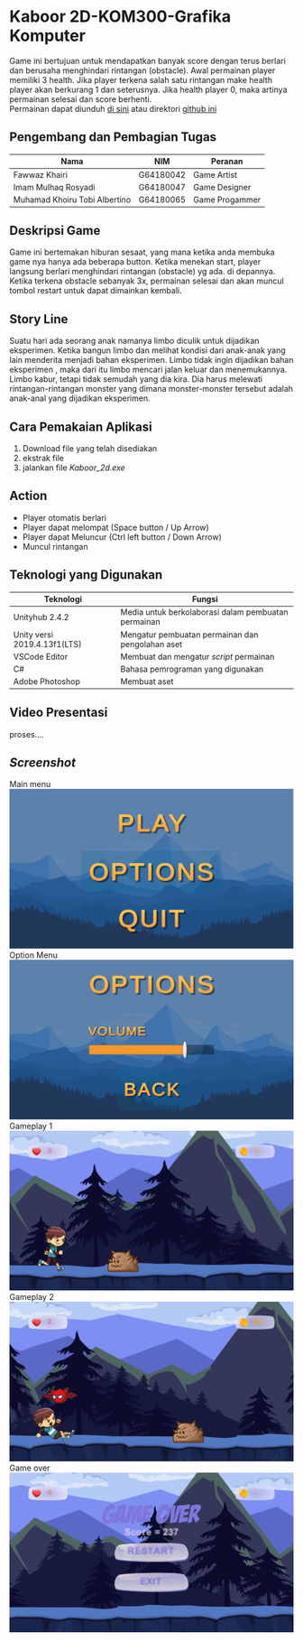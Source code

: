 # Kaboor 2D-KOM300-Grafika Komputer
Game ini bertujuan untuk mendapatkan banyak score dengan terus berlari dan berusaha menghindari rintangan (obstacle). Awal permainan player memiliki 3 health. Jika player terkena salah satu rintangan make health player akan berkurang 1 dan seterusnya. Jika health player 0, maka artinya permainan selesai dan score berhenti.
</br>
Permainan dapat diunduh <a href="https://drive.google.com/file/d/1jttj-GEyKr0IFfTWbvq0_ePPO85aqag-/view?usp=sharing" target="_blank" rel="noopener noreferrer">di sini</a> atau direktori <a href="https://github.com/fawwaz26/Kabur-KOM300-/blob/main/Kaboor_2d(Game).zip" target="_blank" rel="noopener noreferrer">github ini</a>

## Pengembang dan Pembagian Tugas
|Nama|NIM|Peranan|
|-----|------|------|
|Fawwaz Khairi |G64180042 | Game Artist |
|Imam Mulhaq Rosyadi| G64180047 | Game Designer |
|Muhamad Khoiru Tobi Albertino| G64180065 | Game Progammer |

## Deskripsi Game
Game ini bertemakan hiburan sesaat, yang mana ketika anda membuka game nya hanya ada beberapa button. Ketika menekan start, player langsung berlari menghindari rintangan (obstacle) yg ada. di depannya. Ketika terkena obstacle sebanyak 3x, permainan selesai dan akan muncul tombol restart untuk dapat dimainkan kembali.

## Story Line
Suatu hari ada seorang anak namanya limbo diculik untuk dijadikan eksperimen. Ketika bangun limbo dan melihat kondisi dari anak-anak yang lain menderita menjadi bahan eksperimen. Limbo tidak ingin dijadikan bahan eksperimen , maka dari itu limbo mencari jalan keluar dan menemukannya. Limbo kabur, tetapi tidak semudah yang dia kira. Dia harus melewati rintangan-rintangan monster yang dimana monster-monster tersebut adalah anak-anal yang dijadikan eksperimen.



## Cara Pemakaian Aplikasi
1. Download file yang telah disediakan
2. ekstrak file
3. jalankan file *Kaboor_2d.exe*

## Action
* Player otomatis berlari
* Player dapat melompat (Space button / Up Arrow)
* Player dapat Meluncur (Ctrl left button / Down Arrow)
* Muncul rintangan


## Teknologi yang Digunakan
| Teknologi | Fungsi |
| ----------|--------|
| Unityhub 2.4.2| Media untuk berkolaborasi dalam pembuatan permainan |
| Unity versi 2019.4.13f1(LTS)| Mengatur pembuatan permainan dan pengolahan aset |
| VSCode Editor | Membuat dan mengatur *script* permainan |
| C# | Bahasa pemrograman yang digunakan |
| Adobe Photoshop | Membuat aset |

## Video Presentasi
proses....

## *Screenshot*
Main menu
![Main menu](/ScreenShoot/ss1.png)
Option Menu
![Option menu](/ScreenShoot/ss2.png)
Gameplay 1
![Gameplay1](/ScreenShoot/ss3.png)
Gameplay 2
![Gameplay1](/ScreenShoot/ss4.png)
Game over
![Gameover](/ScreenShoot/ss5.png)
